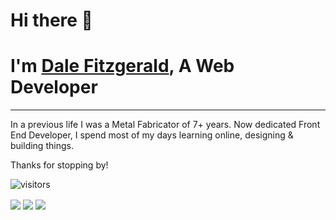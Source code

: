 # Hi there 👋
# I'm [Dale Fitzgerald](https://www.linkedin.com/in/dale-fitzgerald), A Web Developer
---

In a previous life I was a Metal Fabricator of 7+ years.
Now dedicated Front End Developer, I spend most of my days learning online, designing & building things.

Thanks for stopping by!

![visitors](https://visitor-badge.glitch.me/badge?page_id=dalefitzgerald.dalefitzgerald&left_color=#0C1014&right_color=#21b791)

<img align="center" src="https://github-readme-stats.vercel.app/api?username=dalefitzgerald&theme=gotham&show_icons=true&hide_border=true&&count_private=true&include_all_commits=true" /> 

<img align="center" src="https://github-readme-stats.vercel.app/api/top-langs/?username=dalefitzgerald&theme=gotham&exclude_repo=learnstorybook.com,odoo,hull-starter&hide_border=true&hide=Shell&layout=compact" />

<img align="center" src="https://github-readme-stats.vercel.app/api/wakatime?username=9a28d6b8-5177-4c61-9a00-f97fbb6fd024&theme=gotham&hide_border=true" />

<!---
DaleFitzgerald/DaleFitzgerald is a ✨ special ✨ repository because its `README.md` (this file) appears on your GitHub profile.
You can click the Preview link to take a look at your changes.
--->
